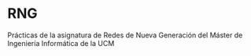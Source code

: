 # RNG
Prácticas de la asignatura de Redes de Nueva Generación del Máster de Ingeniería Informática de la UCM
